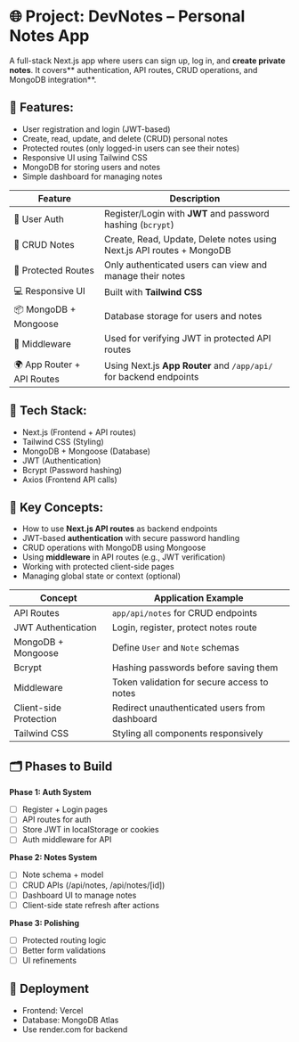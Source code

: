 # 🌐 Project: DevNotes – Personal Notes App

A full-stack Next.js app where users can sign up, log in, and **create private notes**. It covers** authentication, API routes, CRUD operations, and MongoDB integration**.

## 🔧 Features:

- User registration and login (JWT-based)
- Create, read, update, and delete (CRUD) personal notes
- Protected routes (only logged-in users can see their notes)
- Responsive UI using Tailwind CSS
- MongoDB for storing users and notes
- Simple dashboard for managing notes

| Feature                    | Description                                                           |
| -------------------------- | --------------------------------------------------------------------- |
| 🔐 User Auth               | Register/Login with **JWT** and password hashing (`bcrypt`)           |
| 📒 CRUD Notes              | Create, Read, Update, Delete notes using Next.js API routes + MongoDB |
| 🚫 Protected Routes        | Only authenticated users can view and manage their notes              |
| 💻 Responsive UI           | Built with **Tailwind CSS**                                           |
| 📦 MongoDB + Mongoose      | Database storage for users and notes                                  |
| 🔄 Middleware              | Used for verifying JWT in protected API routes                        |
| 🌍 App Router + API Routes | Using Next.js **App Router** and `/app/api/` for backend endpoints    |

## 🧰 Tech Stack:

- Next.js (Frontend + API routes)
- Tailwind CSS (Styling)
- MongoDB + Mongoose (Database)
- JWT (Authentication)
- Bcrypt (Password hashing)
- Axios (Frontend API calls)

## 🧠 Key Concepts:

- How to use **Next.js API routes** as backend endpoints
- JWT-based **authentication** with secure password handling
- CRUD operations with MongoDB using Mongoose
- Using **middleware** in API routes (e.g., JWT verification)
- Working with protected client-side pages
- Managing global state or context (optional)

| Concept                | Application Example                           |
| ---------------------- | --------------------------------------------- |
| API Routes             | `app/api/notes` for CRUD endpoints            |
| JWT Authentication     | Login, register, protect notes route          |
| MongoDB + Mongoose     | Define `User` and `Note` schemas              |
| Bcrypt                 | Hashing passwords before saving them          |
| Middleware             | Token validation for secure access to notes   |
| Client-side Protection | Redirect unauthenticated users from dashboard |
| Tailwind CSS           | Styling all components responsively           |

## 🗂️ Phases to Build

**Phase 1: Auth System**

- [ ] Register + Login pages
- [ ] API routes for auth
- [ ] Store JWT in localStorage or cookies
- [ ] Auth middleware for API

**Phase 2: Notes System**

- [ ] Note schema + model
- [ ] CRUD APIs (/api/notes, /api/notes/[id])
- [ ] Dashboard UI to manage notes
- [ ] Client-side state refresh after actions

**Phase 3: Polishing**

- [ ] Protected routing logic
- [ ] Better form validations
- [ ] UI refinements

## 🚀 Deployment

- Frontend: Vercel
- Database: MongoDB Atlas
- Use render.com for backend
